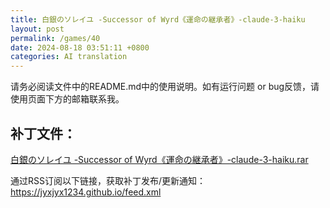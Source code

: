 ```yaml
---
title: 白銀のソレイユ -Successor of Wyrd《運命の継承者》-claude-3-haiku
layout: post
permalink: /games/40
date: 2024-08-18 03:51:11 +0800
categories: AI translation
---
```



请务必阅读文件中的README.md中的使用说明。如有运行问题 or bug反馈，请使用页面下方的邮箱联系我。

## 补丁文件：

[白銀のソレイユ -Successor of Wyrd《運命の継承者》-claude-3-haiku.rar](../resources/%E7%99%BD%E9%8A%80%E3%81%AE%E3%82%BD%E3%83%AC%E3%82%A4%E3%83%A6%20-Successor%20of%20Wyrd%E3%80%8A%E9%81%8B%E5%91%BD%E3%81%AE%E7%B6%99%E6%89%BF%E8%80%85%E3%80%8B-claude-3-haiku.rar)

 

通过RSS订阅以下链接，获取补丁发布/更新通知：https://jyxjyx1234.github.io/feed.xml

